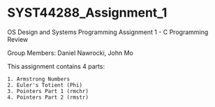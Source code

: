# SYST44288_Assignment_1
OS Design and  Systems Programming Assignment 1  - C Programming Review

Group Members: Daniel Nawrocki, John Mo

This assignment contains 4 parts:

	1. Armstrong Numbers
	2. Euler's Totient (Phi)
	3. Pointers Part 1 (rmchr)
	4. Pointers Part 2 (rmstr)
